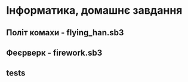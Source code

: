 # Інформатика, домашнє завдання

## Політ комахи - flying_han.sb3

## Феєрверк - firework.sb3

## tests
